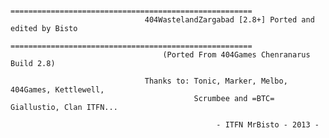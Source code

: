                               
                                  ======================================================
                                  404WastelandZargabad [2.8+] Ported and edited by Bisto
                                  ======================================================
                                      (Ported From 404Games Chenranarus Build 2.8) 
 
                                  Thanks to: Tonic, Marker, Melbo, 404Games, Kettlewell,
                                             Scrumbee and =BTC= Giallustio, Clan ITFN...
                                                  
                                                  - ITFN MrBisto - 2013 -
                                                  
                                                  
                                                  
 
